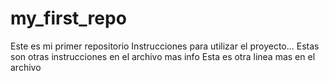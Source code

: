 # my_first_repo
Este es mi primer repositorio
Instrucciones para utilizar el proyecto...
Estas son otras instrucciones en el archivo
mas info
Esta es otra linea mas en el archivo